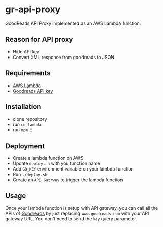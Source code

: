 # gr-api-proxy

GoodReads API Proxy implemented as an AWS Lambda function.

## Reason for API proxy

- Hide API key
- Convert XML response from goodreads to JSON

## Requirements

- [AWS Lambda](https://aws.amazon.com/lambda)
- [Goodreads API key](https://www.goodreads.com/api/keys)


## Installation

- clone repository
- run `cd lambda`
- run `npm i`

## Deployment

- Create a lambda function on AWS
- Update `deploy.sh` with you function name
- Add `GR_KEY` environment variable on your lambda function
- Run `./deploy.sh`
- Create an `API Gatrway` to trigger the lambda function

## Usage

Once your lambda function is setup with API gateway, you can call all the APIs of [Goodreads](https://www.goodreads.com/api/index) by just replacing `www.goodreads.com` with your API gateway URL. You don't need to send the `key` query parameter.
